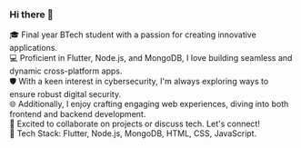 ### Hi there 👋

🎓 Final year BTech student with a passion for creating innovative applications.<br>
💻 Proficient in Flutter, Node.js, and MongoDB, I love building seamless and dynamic cross-platform apps.<br>
🛡️ With a keen interest in cybersecurity, I'm always exploring ways to ensure robust digital security.<br>
🌐 Additionally, I enjoy crafting engaging web experiences, diving into both frontend and backend development.<br>
🚀 Excited to collaborate on projects or discuss tech. Let's connect!<br>
🔧 Tech Stack: Flutter, Node.js, MongoDB, HTML, CSS, JavaScript.<br>
